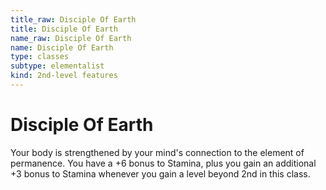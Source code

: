 ```yaml
---
title_raw: Disciple Of Earth
title: Disciple Of Earth
name_raw: Disciple Of Earth
name: Disciple Of Earth
type: classes
subtype: elementalist
kind: 2nd-level features
---
```


# Disciple Of Earth

Your body is strengthened by your mind's connection to the element of permanence. You have a +6 bonus to Stamina, plus you gain an additional +3 bonus to Stamina whenever you gain a level beyond 2nd in this class.
